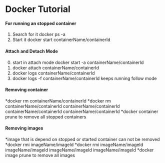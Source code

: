 # Docker Tutorial
#### For running an stopped container
1. Search for it            docker ps -a
2. Start it                 docker start containerName/containerId

#### Attach and Detach Mode
0. start in attach mode                  docker start -a containerName/containerId
1. docker attach containerName/containerId
2. docker logs containerName/containerId
3. docker logs  -f containerName/containerId             keeps running  follow mode

#### Removing container
*docker rm containerName/containerId
*docker rm containerName/containerId containerName/containerId containerName/containerId containerName/containerId
*docker container prune               to remove all stopped containers


#### Removing images
*image that is depend on stopped or started container can not be removed
*docker rmi imageName/imageId
*docker rmi imageName/imageId imageName/imageId imageName/imageId imageName/imageId
*docker image prune               to remove all images        
